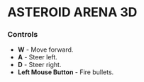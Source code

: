 # ASTEROID ARENA 3D

### Controls
- **W** - Move forward.
- **A** - Steer left.
- **D** - Steer right.
- **Left Mouse Button** - Fire bullets.
